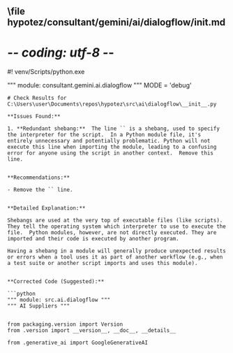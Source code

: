 ## \file hypotez/consultant/gemini/ai/dialogflow/__init__.md
# -*- coding: utf-8 -*-
#! venv/Scripts/python.exe

""" module: consultant.gemini.ai.dialogflow """
MODE = 'debug'
```
# Check Results for C:\Users\user\Documents\repos\hypotez\src\ai\dialogflow\__init__.py

**Issues Found:**

1. **Redundant shebang:**  The line `` is a shebang, used to specify the interpreter for the script.  In a Python module file, it's entirely unnecessary and potentially problematic. Python will not execute this line when importing the module, leading to a confusing error for anyone using the script in another context.  Remove this line.


**Recommendations:**

- Remove the `` line.


**Detailed Explanation:**

Shebangs are used at the very top of executable files (like scripts).  They tell the operating system which interpreter to use to execute the file.  Python modules, however, are not directly executed. They are imported and their code is executed by another program.

Having a shebang in a module will generally produce unexpected results or errors when a tool uses it as part of another workflow (e.g., when a test suite or another script imports and uses this module).


**Corrected Code (Suggested):**

```python
""" module: src.ai.dialogflow """
""" AI Suppliers """


from packaging.version import Version
from .version import __version__, __doc__, __details__

from .generative_ai import GoogleGenerativeAI
```
